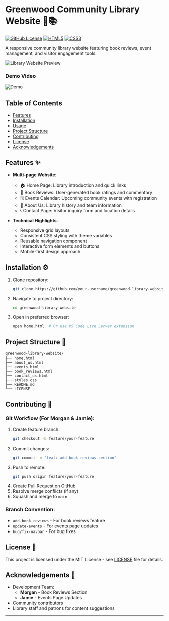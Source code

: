 # Greenwood Community Library Website 🌳📚

[![GitHub License](https://img.shields.io/badge/license-MIT-green)](LICENSE)
[![HTML5](https://img.shields.io/badge/HTML-5-orange)](https://developer.mozilla.org/en-US/docs/Web/HTML)
[![CSS3](https://img.shields.io/badge/CSS-3-blue)](https://developer.mozilla.org/en-US/docs/Web/CSS)

A responsive community library website featuring book reviews, event management, and visitor engagement tools.

![Library Website Preview](greenwood.png)

### Demo Video

![Demo](demo.gif)

## Table of Contents
- [Features](#features)
- [Installation](#installation)
- [Usage](#usage)
- [Project Structure](#project-structure)
- [Contributing](#contributing)
- [License](#license)
- [Acknowledgements](#acknowledgements)

## Features ✨
- **Multi-page Website**:
  - 🏠 Home Page: Library introduction and quick links
  - 📖 Book Reviews: User-generated book ratings and commentary
  - 🗓 Events Calendar: Upcoming community events with registration
  - 👥 About Us: Library history and team information
  - 📞 Contact Page: Visitor inquiry form and location details

- **Technical Highlights**:
  - Responsive grid layouts
  - Consistent CSS styling with theme variables
  - Reusable navigation component
  - Interactive form elements and buttons
  - Mobile-first design approach

## Installation ⚙️
1. Clone repository:
   ```bash
   git clone https://github.com/your-username/greenwood-library-website.git
   ```
2. Navigate to project directory:
   ```bash
   cd greenwood-library-website
   ```
3. Open in preferred browser:
   ```bash
   open home.html  # Or use VS Code Live Server extension
   ```

## Project Structure 📂
```
greenwood-library-website/
├── home.html
├── about_us.html
├── events.html
├── book_reviews.html
├── contact_us.html
├── styles.css
├── README.md
└── LICENSE
```

## Contributing 🤝
### Git Workflow (For Morgan & Jamie):
1. Create feature branch:
   ```bash
   git checkout -b feature/your-feature
   ```
2. Commit changes:
   ```bash
   git commit -m "feat: add book reviews section"
   ```
3. Push to remote:
   ```bash
   git push origin feature/your-feature
   ```
4. Create Pull Request on GitHub
5. Resolve merge conflicts (if any)
6. Squash and merge to `main`

### Branch Convention:
- `add-book-reviews` - For book reviews feature
- `update-events` - For events page updates
- `bug/fix-navbar` - For bug fixes

## License 📄
This project is licensed under the MIT License - see [LICENSE](LICENSE) file for details.

## Acknowledgements 🙏
- Development Team:
  - **Morgan** - Book Reviews Section
  - **Jamie** - Events Page Updates
- Community contributors
- Library staff and patrons for content suggestions

---
